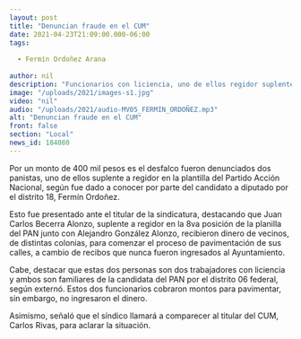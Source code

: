```yaml
---
layout: post
title: "Denuncian fraude en el CUM"
date: 2021-04-23T21:09:00.000-06:00
tags:
  
  - Fermín Ordoñez Arana
  
author: nil
description: "Funcionarios con liciencia, uno de ellos regidor suplente."
image: "/uploads/2021/images-s1.jpg"
video: "nil"
audio: "/uploads/2021/audio-MV05_FERMIN_ORDOÑEZ.mp3"
alt: "Denuncian fraude en el CUM"
front: false
section: "Local"
news_id: 184080
---
```


Por un monto de 400 mil pesos es el desfalco fueron denunciados dos panistas, uno de ellos suplente a regidor en la plantilla del Partido Acción Nacional, según fue dado a conocer por parte del candidato a diputado por el distrito 18, Fermín Ordoñez.

Esto fue presentado ante el titular de la sindicatura, destacando que Juan Carlos Becerra Alonzo, suplente a regidor en la 8va posición de la planilla del PAN junto con Alejandro González Alonzo, recibieron dinero de vecinos, de distintas colonias, para comenzar el proceso de pavimentación de sus calles, a cambio de recibos que nunca fueron ingresados al Ayuntamiento.

Cabe, destacar que estas dos personas son dos trabajadores con liciencia y ambos son familiares de la candidata del PAN por el distrito 06 federal, según externó. Estos dos funcionarios cobraron montos para pavimentar, sin embargo, no ingresaron el dinero.

Asimismo, señaló que el síndico llamará a comparecer al titular del CUM, Carlos Rivas, para aclarar la situación.
